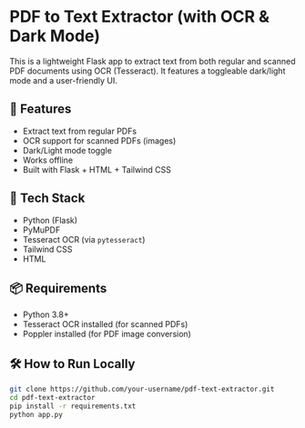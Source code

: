 # PDF to Text Extractor (with OCR & Dark Mode)

This is a lightweight Flask app to extract text from both regular and scanned PDF documents using OCR (Tesseract). It features a toggleable dark/light mode and a user-friendly UI.

## 🚀 Features
- Extract text from regular PDFs
- OCR support for scanned PDFs (images)
- Dark/Light mode toggle
- Works offline
- Built with Flask + HTML + Tailwind CSS


## 🧰 Tech Stack
- Python (Flask)
- PyMuPDF
- Tesseract OCR (via `pytesseract`)
- Tailwind CSS
- HTML

## 📦 Requirements

- Python 3.8+
- Tesseract OCR installed (for scanned PDFs)
- Poppler installed (for PDF image conversion)

## 🛠️ How to Run Locally

```bash
git clone https://github.com/your-username/pdf-text-extractor.git
cd pdf-text-extractor
pip install -r requirements.txt
python app.py
